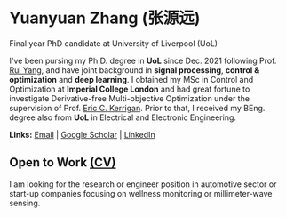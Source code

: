 # Yuanyuan Zhang (张源远)
Final year PhD candidate at University of Liverpool (UoL) 

I've been pursing my Ph.D. degree in **UoL** since Dec. 2021 following Prof. [Rui Yang](https://scholar.xjtlu.edu.cn/en/persons/RYang), and have joint background in **signal processing**, **control & optimization** and **deep learning**. I obtained my MSc in Control and Optimization at **Imperial College London** and had great fortune to investigate Derivative-free Multi-objective Optimization under the supervision of Prof. [Eric C. Kerrigan](https://profiles.imperial.ac.uk/e.kerrigan). Prior to that, I received my BEng. degree also from **UoL** in Electrical and Electronic Engineering.

**Links:** [Email](y_zhang16@163.com) | [Google Scholar](https://scholar.google.com/citations?user=hcCYfu4AAAAJ&hl=en) | [LinkedIn](https://www.linkedin.com/in/yuanyuan-16/)


## Open to Work [(CV)](material/cv.pdf)
I am looking for the research or engineer position in automotive sector or start-up companies focusing on wellness monitoring or millimeter-wave sensing.



<!-- 快速适应能力 -->